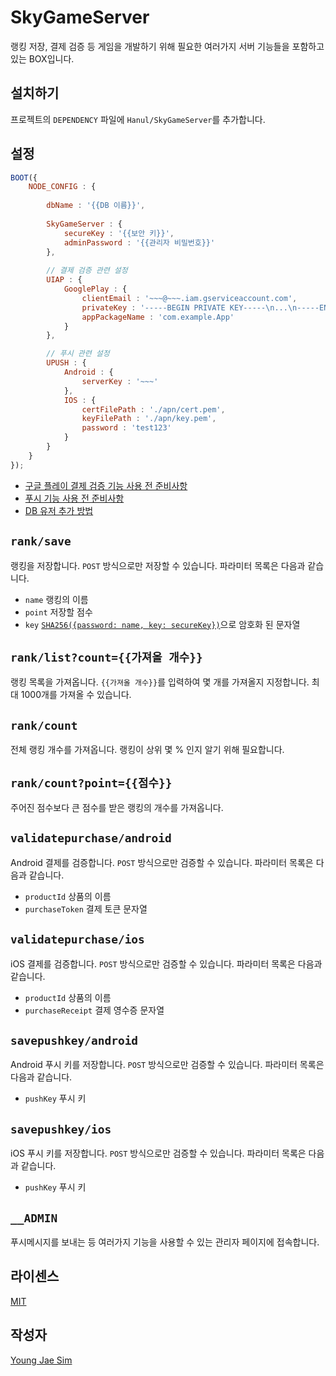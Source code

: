 # SkyGameServer
랭킹 저장, 결제 검증 등 게임을 개발하기 위해 필요한 여러가지 서버 기능들을 포함하고 있는 BOX입니다.

## 설치하기
프로젝트의 `DEPENDENCY` 파일에 `Hanul/SkyGameServer`를 추가합니다.

## 설정
```javascript
BOOT({
	NODE_CONFIG : {
	
		dbName : '{{DB 이름}}',
		
		SkyGameServer : {
			secureKey : '{{보안 키}}',
			adminPassword : '{{관리자 비밀번호}}'
		},
		
		// 결제 검증 관련 설정
		UIAP : {
			GooglePlay : {
				clientEmail : '~~~@~~~.iam.gserviceaccount.com',
				privateKey : '-----BEGIN PRIVATE KEY-----\n...\n-----END PRIVATE KEY-----\n',
				appPackageName : 'com.example.App'
			}
		},

		// 푸시 관련 설정
		UPUSH : {
			Android : {
				serverKey : '~~~'
			},
			IOS : {
				certFilePath : './apn/cert.pem',
				keyFilePath : './apn/key.pem',
				password : 'test123'
			}
		}
	}
});
```

* [구글 플레이 결제 검증 기능 사용 전 준비사항](https://github.com/Hanul/UIAP#%EC%82%AC%EC%9A%A9-%EC%A0%84-%EC%A4%80%EB%B9%84%EC%82%AC%ED%95%AD)
* [푸시 기능 사용 전 준비사항](https://github.com/Hanul/UPUSH#%EC%82%AC%EC%9A%A9-%EC%A0%84-%EC%A4%80%EB%B9%84%EC%82%AC%ED%95%AD)
* [DB 유저 추가 방법](https://github.com/Hanul/UPPERCASE/blob/master/DOC/GUIDE/DEPLOY.md#mongodb-%EC%9C%A0%EC%A0%80-%EC%B6%94%EA%B0%80)

## `rank/save`
랭킹을 저장합니다. `POST` 방식으로만 저장할 수 있습니다. 파라미터 목록은 다음과 같습니다.
- `name` 랭킹의 이름
- `point` 저장할 점수
- `key` [`SHA256({password: name, key: secureKey})`](https://github.com/Hanul/UPPERCASE/blob/master/DOC/GUIDE/UPPERCASE-CORE-COMMON.md#sha256password-key)으로 암호화 된 문자열

## `rank/list?count={{가져올 개수}}`
랭킹 목록을 가져옵니다. `{{가져올 개수}}`를 입력하여 몇 개를 가져올지 지정합니다. 최대 1000개를 가져올 수 있습니다.

## `rank/count`
전체 랭킹 개수를 가져옵니다. 랭킹이 상위 몇 % 인지 알기 위해 필요합니다.

## `rank/count?point={{점수}}`
주어진 점수보다 큰 점수를 받은 랭킹의 개수를 가져옵니다.

## `validatepurchase/android`
Android 결제를 검증합니다. `POST` 방식으로만 검증할 수 있습니다. 파라미터 목록은 다음과 같습니다.
- `productId` 상품의 이름
- `purchaseToken` 결제 토큰 문자열

## `validatepurchase/ios`
iOS 결제를 검증합니다. `POST` 방식으로만 검증할 수 있습니다. 파라미터 목록은 다음과 같습니다.
- `productId` 상품의 이름
- `purchaseReceipt` 결제 영수증 문자열

## `savepushkey/android`
Android 푸시 키를 저장합니다. `POST` 방식으로만 검증할 수 있습니다. 파라미터 목록은 다음과 같습니다.
- `pushKey` 푸시 키

## `savepushkey/ios`
iOS 푸시 키를 저장합니다. `POST` 방식으로만 검증할 수 있습니다. 파라미터 목록은 다음과 같습니다.
- `pushKey` 푸시 키

## `__ADMIN`
푸시메시지를 보내는 등 여러가지 기능을 사용할 수 있는 관리자 페이지에 접속합니다.

## 라이센스
[MIT](LICENSE)

## 작성자
[Young Jae Sim](https://github.com/Hanul)
